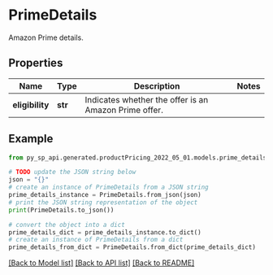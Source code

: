 # PrimeDetails

Amazon Prime details.

## Properties

Name | Type | Description | Notes
------------ | ------------- | ------------- | -------------
**eligibility** | **str** | Indicates whether the offer is an Amazon Prime offer. | 

## Example

```python
from py_sp_api.generated.productPricing_2022_05_01.models.prime_details import PrimeDetails

# TODO update the JSON string below
json = "{}"
# create an instance of PrimeDetails from a JSON string
prime_details_instance = PrimeDetails.from_json(json)
# print the JSON string representation of the object
print(PrimeDetails.to_json())

# convert the object into a dict
prime_details_dict = prime_details_instance.to_dict()
# create an instance of PrimeDetails from a dict
prime_details_from_dict = PrimeDetails.from_dict(prime_details_dict)
```
[[Back to Model list]](../README.md#documentation-for-models) [[Back to API list]](../README.md#documentation-for-api-endpoints) [[Back to README]](../README.md)


